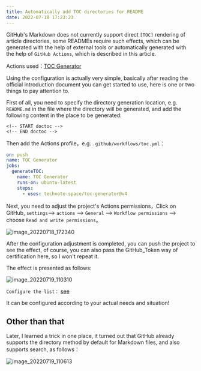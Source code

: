 ```yaml
---
title: Automatically add TOC directories for README
date: 2022-07-18 17:23:23
---
```


GitHub's Markdown does not currently support direct `[TOC]` rendering of article directories, some READMEs require such effects, which can be generated with the help of external tools or automatically generated with the help of `GitHub Actions`, which is described in this article.

Actions used：[TOC Generator](https://github.com/marketplace/actions/toc-generator)

Using the configuration is actually very simple, basically after reading the official introduction document you can get started to use, here is one or two things to pay attention to.

First of all, you need to specify the directory generation location, e.g. `README.md` in the file where the directory will be generated, and add the following content in the place to be generated:

```
<!-- START doctoc -->
<!-- END doctoc -->
```

Then add the Actions profile，e.g. `.github/workflows/toc.yml`：

```yml
on: push
name: TOC Generator
jobs:
  generateTOC:
    name: TOC Generator
    runs-on: ubuntu-latest
    steps:
      - uses: technote-space/toc-generator@v4
```

Next, you need to adjust the project's Actions permissions，Click on GitHub, `settings`--> `actions` --> `General` --> `Workflow permissions` --> choose `Read and write permissions`。

![image_20220718_172340](https://cdn.jsdelivr.net/gh/eryajf/tu/img/image_20220718_172340.png)

After the configuration adjustment is completed, you can push the project to see the effect, of course, you can also pass the GitHub_Token way of certification here, so I won't repeat it.

The effect is presented as follows:

![image_20220719_110310](https://cdn.jsdelivr.net/gh/eryajf/tu/img/image_20220719_110310.png)

`Configure the list：` [see](https://github.com/marketplace/actions/toc-generator#options)

It can be configured according to your actual needs and situation!

## Other than that

Later, I learned a trick in one place, it turned out that GitHub already supports the directory method by default for Markdown files, and also supports search, as follows：

![image_20220719_110613](https://cdn.jsdelivr.net/gh/eryajf/tu/img/image_20220719_110613.png)
